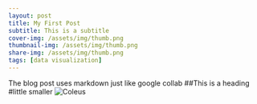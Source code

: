 ```yaml
---
layout: post
title: My First Post
subtitle: This is a subtitle
cover-img: /assets/img/thumb.png
thumbnail-img: /assets/img/thumb.png
share-img: /assets/img/thumb.png
tags: [data visualization]
---
```


The blog post uses markdown just like google collab
##This is a heading
#little smaller
![Coleus]("https://www.vpr.org/post/love-your-outdoor-coleus-plants-propagate-them-indoor-living#stream/0")
